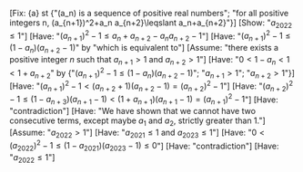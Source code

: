 [Fix: {a} st {"(a_n) is a sequence of positive real numbers"; "for all positive integers n, (a_{n+1})^2+a_n a_{n+2}\leqslant a_n+a_{n+2}"}]
[Show: "$a_{2022}\leqslant1$"]
[Have: "$(a_{n+1})^{2}-1\leqslant a_{n}+a_{n+2}-a_{n}a_{n+2}-1$"]
[Have: "$(a_{n+1})^2-1\leqslant(1-a_n)(a_{n+2}-1)$" by "which is equivalent to"]
[Assume: "there exists a positive integer $n$ such that $a_{n+1}>1$ and $a_{n+2}>1$"]
[Have: "$0<1-a_n<1<1+a_{n+2}$" by {"$(a_{n+1})^2-1\leqslant(1-a_n)(a_{n+2}-1)$"; "$a_{n+1}>1$"; "$a_{n+2}>1$"}]
[Have: "$(a_{n+1})^{2}-1<(a_{n+2}+1)(a_{n+2}-1)=(a_{n+2})^{2}-1$"]
[Have: "$(a_{n+2})^{2}-1\leqslant(1-a_{n+3})(a_{n+1}-1)<(1+a_{n+1})(a_{n+1}-1)=(a_{n+1})^{2}-1$"]
[Have: "contradiction"]
[Have: "We have shown that we cannot have two consecutive terms, except maybe $a_1$ and $a_2$, strictly greater than 1."]
[Assume: "$a_{2022}>1$"]
[Have: "$a_{2021}\leqslant1$ and $a_{2023}\leqslant1$"]
[Have: "$0<(a_{2022})^{2}-1\leqslant(1-a_{2021})(a_{2023}-1)\leqslant0$"]
[Have: "contradiction"]
[Have: "$a_{2022}\leqslant 1$"]